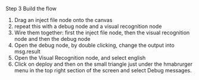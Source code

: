Step 3 Build the flow

1. Drag an inject file node onto the canvas
2. repeat this with a debug node and a visual recognition node
3. Wire them together: first the inject file node, then the visual recognition node and then the debug node
4. Open the debug node, by double clicking, change the output into msg.result
5. Open the Visual Recognition node, and select english
6. Click on deploy and then on the small triangle just under the hmabrurger menu in the top right section of the screen and select Debug messages.
